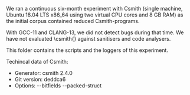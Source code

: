 We ran a continuous six-month experiment with Csmith (single machine, Ubuntu 18.04 LTS x86\_64 using two virtual CPU cores and 8 GB RAM) as the initial corpus contained reduced Csmith-programs. 

With GCC-11 and CLANG-13, we did not detect bugs during that time. We have not evaluated \csmith{} against sanitisers and code analysers.

This folder contains the scripts and the loggers of this experiment.

Techincal data of Csmith:
 * Generator: csmith 2.4.0
 * Git version: deddca6
 * Options:   --bitfields --packed-struct
